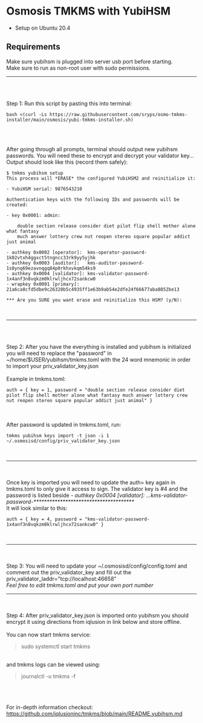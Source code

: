 # Osmosis TMKMS with YubiHSM

* Setup on Ubuntu 20.4

## Requirements
Make sure yubihsm is plugged into server usb port before starting.
<br>
Make sure to run as non-root user with sudo permissions.

<hr>
<br><br>

Step 1: Run this script by pasting this into terminal:
```
bash <(curl -Ls https://raw.githubusercontent.com/sryps/osmo-tmkms-installer/main/osmosis/yubi-tmkms-installer.sh)
```      
<br><br>

After going through all prompts, terminal should output new yubihsm passwords. You will need these to encrypt and decrypt your validator key...
Output should look like this (record them safely):
```
$ tmkms yubihsm setup
This process will *ERASE* the configured YubiHSM2 and reinitialize it:

- YubiHSM serial: 9876543210

Authentication keys with the following IDs and passwords will be created:

- key 0x0001: admin:

    double section release consider diet pilot flip shell mother alone what fantasy
    much answer lottery crew nut reopen stereo square popular addict just animal

- authkey 0x0002 [operator]:  kms-operator-password-1k02vtxh4ggxct5tngncc33rk9yy5yjhk
- authkey 0x0003 [auditor]:   kms-auditor-password-1s0ynq69ezavnqgq84p0rkhxvkqm54ks9
- authkey 0x0004 [validator]: kms-validator-password-1x4anf3n8vqkzm0klrwljhcx72sankcw0
- wrapkey 0x0001 [primary]:   21a6ca8cfd5dbe9c26320b5c4935ff1e63b9ab54e2dfe24f66677aba8852be13

*** Are you SURE you want erase and reinitialize this HSM? (y/N):
```
<br>
<hr>
<br><br>

Step 2: After you have the everything is installed and yubihsm is initialized you will need to replace the "password" in ~/home/$USER/yubihsm/tmkms.toml with the 24 word mnemonic in order to import your priv_validator_key.json
<br><br>
Example in tmkms.toml:
```
auth = { key = 1, password = "double section release consider diet pilot flip shell mother alone what fantasy much answer lottery crew nut reopen stereo square popular addict just animal" }
```
<br><br>
After password is updated in tmkms.toml, run:
```
tmkms yubihsm keys import -t json -i 1 ~/.osmosisd/config/priv_validator_key.json
```
<br><hr><br><br>
Once key is imported you will need to update the auth= key again in tmkms.toml to only give it access to sign. The validator key is #4 and the password is listed beside <i>- authkey 0x0004 [validator]: ...kms-validator-password-**************************************</i>
<br>It will look similar to this:
```
auth = { key = 4, password = "kms-validator-password-1x4anf3n8vqkzm0klrwljhcx72sankcw0" }
```
<br><hr><br><br>
Step 3: You will need to update your ~/.osmosisd/config/config.toml and comment out the priv_validator_key and fill out the priv_validator_laddr="tcp://localhost:46658"
<br><i>Feel free to edit tmkms.toml and put your own port number</i>
<br>
<hr>
<br><br>
Step 4: After priv_validator_key.json is imported onto yubihsm you should encrypt it using directions from iqlusion in link below and store offline.
<br><br>
You can now start tmkms service:<br>

> sudo systemctl start tmkms

<br>
and tmkms logs can be viewed using:<br>

> journalctl -u tmkms -f

<br>
<br><br>
For in-depth information checkout: <a href="https://github.com/iqlusioninc/tmkms/blob/main/README.yubihsm.md">https://github.com/iqlusioninc/tmkms/blob/main/README.yubihsm.md</a>

